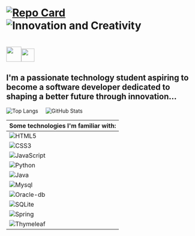[![Repo Card](https://github-readme-stats.vercel.app/api/pin/?username=leo-vilelela&repo=leo-vilelela&bg_color=000&border_color=30A3DC&show_icons=true&icon_color=30A3DC&title_color=E94D5F&text_color=FFF)](https://github.com/leo-vilelela/leo-vilelela) &nbsp;&nbsp;&nbsp;&nbsp;&nbsp; ![Innovation and Creativity](https://img.freepik.com/free-vector/realistic-technology-background_52683-73672.jpg?w=200&t=st=1694460927~exp=1694461527~hmac=eaaf71f9dc4164d07d5f0024b81f0c5f427020f0c79b1feb51b52f7a80f0620a)
==========================================================

 [<img widht="30" height="40" src="https://static.vecteezy.com/system/resources/previews/018/930/584/original/linkedin-logo-linkedin-icon-transparent-free-png.png">](https://www.linkedin.com/in/leonardo-vilela32/)[<img widht="25" height="35" src="https://gifs.eco.br/wp-content/uploads/2023/07/imagens-de-simbolo-email-png-19.png">](mailto:alvesvilelaster@gmail.com)
==========================================================

## I'm a passionate technology student aspiring to become a software developer dedicated to shaping a better future through innovation...  

![Top Langs](https://github-readme-stats-git-masterrstaa-rickstaa.vercel.app/api/top-langs/?username=leo-vilelela&bg_color=000&border_color=30A3DC&title_color=F99FFFF&text_color=FFF)&nbsp;&nbsp;&nbsp;&nbsp;&nbsp;![GitHub Stats](https://github-readme-stats.vercel.app/api?username=leo-vilelela&theme=transparent&bg_color=000&border_color=30A3DC&show_icons=true&icon_color=30A3DC&title_color=E94D5F&text_color=FFF)

|Some technologies I'm familiar with:|
|-----------------------------|
|![HTML5](https://img.shields.io/badge/HTML5-000?style=for-the-badge&logo=html5)|
|![CSS3](https://img.shields.io/badge/CSS3-000?style=for-the-badge&logo=css3)|
|![JavaScript](https://img.shields.io/badge/JavaScript-000?style=for-the-badge&logo=javaScript)|
|![Python](https://img.shields.io/badge/Python-000?style=for-the-badge&logo=python)|
|![Java](https://img.shields.io/badge/Java-000?style=for-the-badge&logo=oracle)|
|![Mysql](https://img.shields.io/badge/Mysql-000?style=for-the-badge&logo=mysql)|
|![Oracle-db](https://img.shields.io/badge/Oracle_DB-000?style=for-the-badge&logo=oracle)|
|![SQLite](https://img.shields.io/badge/SQLite-000?style=for-the-badge&logo=sqlite)|
|![Spring](https://img.shields.io/badge/Spring-000?style=for-the-badge&logo=spring)|
|![Thymeleaf](https://img.shields.io/badge/Thymeleaf-000?style=for-the-badge&logo=thymeleaf)|
          
             
